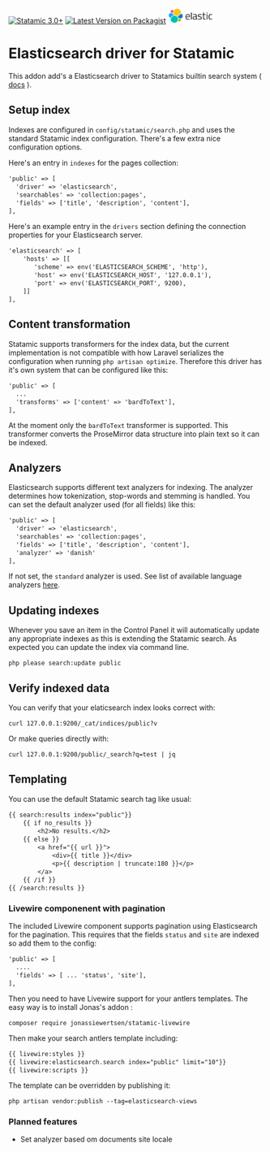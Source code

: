 [![Statamic 3.0+](https://img.shields.io/badge/Statamic-3.0+-FF269E?style=for-the-badge)](https://statamic.com)
[![Latest Version on Packagist](https://img.shields.io/packagist/v/thehome/statamic-elasticsearch.svg?style=for-the-badge)](https://packagist.org/packages/thehome/statamic-elasticsearch)
<img src="logo-elastic-horizontal-color.png?raw=true" height="30">

# Elasticsearch driver for Statamic

This addon add's a Elasticsearch driver to Statamics builtin search system ( [docs](https://statamic.dev/search) ).

## Setup index
Indexes are configured in `config/statamic/search.php` and uses the standard Statamic index configuration. There's a few extra nice configuration options.

Here's an entry in `indexes` for the pages collection:

    'public' => [
      'driver' => 'elasticsearch',
      'searchables' => 'collection:pages',
      'fields' => ['title', 'description', 'content'],
    ],

Here's an example entry in the `drivers` section defining the connection properties for your Elasticsearch server.

    'elasticsearch' => [
        'hosts' => [[
           'scheme' => env('ELASTICSEARCH_SCHEME', 'http'),
           'host' => env('ELASTICSEARCH_HOST', '127.0.0.1'),
           'port' => env('ELASTICSEARCH_PORT', 9200),
        ]]
    ],

## Content transformation
Statamic supports transformers for the index data, but the current implementation is not compatible with how Laravel serializes the configuration when running `php artisan optimize`. Therefore this driver has it's own system that can be configured like this:

    'public' => [
      ...
      'transforms' => ['content' => 'bardToText'],
    ],

At the moment only the `bardToText` transformer is supported. This transformer converts the ProseMirror data structure into plain text so it can be indexed. 

## Analyzers
Elasticsearch supports different text analyzers for indexing. The analyzer determines how tokenization, stop-words and stemming is handled. You can set the default analyzer used (for all fields) like this:

    'public' => [
      'driver' => 'elasticsearch',
      'searchables' => 'collection:pages',
      'fields' => ['title', 'description', 'content'],
      'analyzer' => 'danish'
    ],

If not set, the `standard` analyzer is used. See list of available language analyzers [here](https://www.elastic.co/guide/en/elasticsearch/reference/current/analysis-lang-analyzer.html).

## Updating indexes
Whenever you save an item in the Control Panel it will automatically update any appropriate indexes as this is extending the Statamic search. As expected you can update the index via command line.

    php please search:update public

## Verify indexed data
You can verify that your elaticsearch index looks correct with:

    curl 127.0.0.1:9200/_cat/indices/public?v

Or make queries directly with:

    curl 127.0.0.1:9200/public/_search?q=test | jq

## Templating
You can use the default Statamic search tag like usual:

    {{ search:results index="public"}}
        {{ if no_results }}
            <h2>No results.</h2>
        {{ else }}
            <a href="{{ url }}">
                <div>{{ title }}</div>
                <p>{{ description | truncate:180 }}</p>
            </a>
        {{ /if }}
    {{ /search:results }}

### Livewire componenent with pagination
The included Livewire component supports pagination using Elasticsearch for the pagination. This requires that the fields `status` and `site` are indexed so add them to the config:

    'public' => [
      ....
      'fields' => [ ... 'status', 'site'],
    ], 

Then you need to have Livewire support for your antlers templates. The easy way is to install Jonas's addon : 

    composer require jonassiewertsen/statamic-livewire

Then make your search antlers template including:

    {{ livewire:styles }}
    {{ livewire:elasticsearch.search index="public" limit="10"}}
    {{ livewire:scripts }}  

The template can be overridden by publishing it:

    php artisan vendor:publish --tag=elasticsearch-views

### Planned features
- Set analyzer based om documents site locale

